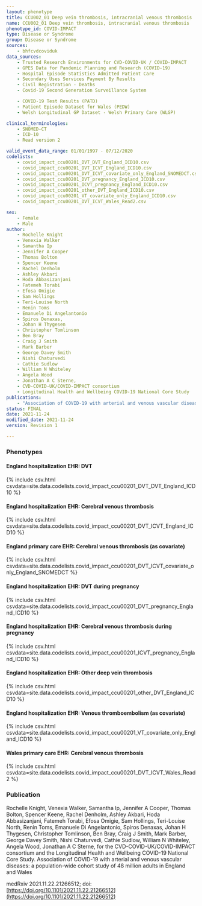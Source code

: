 ```yaml
---
layout: phenotype
title: CCU002_01 Deep vein thrombosis, intracranial venous thrombosis
name: CCU002_01 Deep vein thrombosis, intracranial venous thrombosis
phenotype_id: COVID-IMPACT
type: Disease or Syndrome
group: Disease or Syndrome
sources:
    - bhfcvdcoviduk
data_sources:
    - Trusted Research Environments for CVD-COVID-UK / COVID-IMPACT
    - GPES Data for Pandemic Planning and Research (COVID-19)
    - Hospital Episode Statistics Admitted Patient Care
    - Secondary Uses Services Payment By Results
    - Civil Registration - Deaths
    - Covid-19 Second Generation Surveillance System

    - COVID-19 Test Results (PATD)
    - Patient Episode Dataset for Wales (PEDW)
    - Welsh Longitudinal GP Dataset - Welsh Primary Care (WLGP)

clinical_terminologies:
    - SNOMED-CT
    - ICD-10
    - Read version 2

valid_event_data_range: 01/01/1997 - 07/12/2020
codelists: 
    - covid_impact_ccu00201_DVT_DVT_England_ICD10.csv
    - covid_impact_ccu00201_DVT_ICVT_England_ICD10.csv
    - covid_impact_ccu00201_DVT_ICVT_covariate_only_England_SNOMEDCT.csv
    - covid_impact_ccu00201_DVT_pregnancy_England_ICD10.csv
    - covid_impact_ccu00201_ICVT_pregnancy_England_ICD10.csv
    - covid_impact_ccu00201_other_DVT_England_ICD10.csv
    - covid_impact_ccu00201_VT_covariate_only_England_ICD10.csv
    - covid_impact_ccu00201_DVT_ICVT_Wales_Read2.csv

sex:
    - Female
    - Male
author: 
    - Rochelle Knight
    - Venexia Walker
    - Samantha Ip
    - Jennifer A Cooper
    - Thomas Bolton
    - Spencer Keene
    - Rachel Denholm
    - Ashley Akbari
    - Hoda Abbasizanjani
    - Fatemeh Torabi
    - Efosa Omigie
    - Sam Hollings
    - Teri-Louise North
    - Renin Toms
    - Emanuele Di Angelantonio
    - Spiros Denaxas,
    - Johan H Thygesen
    - Christopher Tomlinson
    - Ben Bray
    - Craig J Smith
    - Mark Barber
    - George Davey Smith
    - Nishi Chaturvedi
    - Cathie Sudlow
    - William N Whiteley
    - Angela Wood
    - Jonathan A C Sterne,
    - CVD-COVID-UK/COVID-IMPACT consortium 
    - Longitudinal Health and Wellbeing COVID-19 National Core Study
publications:
    - "Association of COVID-19 with arterial and venous vascular diseases: a population-wide cohort study of 48 million adults in England and Wales."
status: FINAL
date: 2021-11-24
modified_date: 2021-11-24
version: Revision 1

---
```


### Phenotypes

#### England hospitalization EHR: DVT 
{% include csv.html csvdata=site.data.codelists.covid_impact_ccu00201_DVT_DVT_England_ICD10 %}
#### England hospitalization EHR: Cerebral venous thrombosis 
{% include csv.html csvdata=site.data.codelists.covid_impact_ccu00201_DVT_ICVT_England_ICD10 %}
#### England primary care EHR: Cerebral venous thrombosis (as covariate) 
{% include csv.html csvdata=site.data.codelists.covid_impact_ccu00201_DVT_ICVT_covariate_only_England_SNOMEDCT %}
#### England hospitalization EHR: DVT during pregnancy 
{% include csv.html csvdata=site.data.codelists.covid_impact_ccu00201_DVT_pregnancy_England_ICD10 %}
#### England hospitalization EHR: Cerebral venous thrombosis during pregnancy 
{% include csv.html csvdata=site.data.codelists.covid_impact_ccu00201_ICVT_pregnancy_England_ICD10 %}
#### England hospitalization EHR: Other deep vein thrombosis 
{% include csv.html csvdata=site.data.codelists.covid_impact_ccu00201_other_DVT_England_ICD10 %}
#### England hospitalization EHR: Venous thromboembolism (as covariate) 
{% include csv.html csvdata=site.data.codelists.covid_impact_ccu00201_VT_covariate_only_England_ICD10 %}
#### Wales primary care EHR: Cerebral venous thrombosis 
{% include csv.html csvdata=site.data.codelists.covid_impact_ccu00201_DVT_ICVT_Wales_Read2 %}


### Publication

Rochelle Knight, Venexia Walker, Samantha Ip, Jennifer A Cooper, Thomas Bolton, Spencer Keene, Rachel Denholm, Ashley Akbari, Hoda Abbasizanjani, Fatemeh Torabi, Efosa Omigie, Sam Hollings, Teri-Louise North, Renin Toms, Emanuele Di Angelantonio, Spiros Denaxas, Johan H Thygesen, Christopher Tomlinson, Ben Bray, Craig J Smith, Mark Barber, George Davey Smith, Nishi Chaturvedi, Cathie Sudlow, William N Whiteley, Angela Wood, Jonathan A C Sterne, for the CVD-COVID-UK/COVID-IMPACT consortium and the Longitudinal Health and Wellbeing COVID-19 National Core Study. Association of COVID-19 with arterial and venous vascular diseases: a population-wide cohort study of 48 million adults in England and Wales

medRxiv 2021.11.22.21266512; doi: [https://doi.org/10.1101/2021.11.22.21266512](https://doi.org/10.1101/2021.11.22.21266512)

